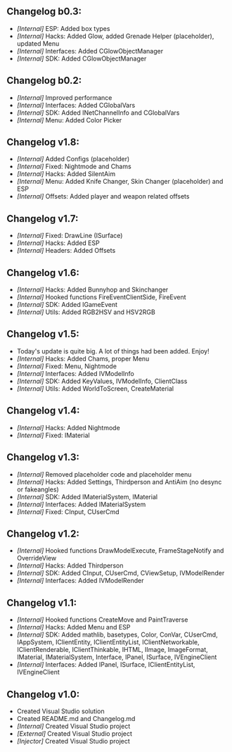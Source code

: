 ## Changelog b0.3:
- _[Internal]_ ESP: Added box types
- _[Internal]_ Hacks: Added Glow, added Grenade Helper (placeholder), updated Menu
- _[Internal]_ Interfaces: Added CGlowObjectManager
- _[Internal]_ SDK: Added CGlowObjectManager

## Changelog b0.2:
- _[Internal]_ Improved performance
- _[Internal]_ Interfaces: Added CGlobalVars
- _[Internal]_ SDK: Added INetChannelInfo and CGlobalVars
- _[Internal]_ Menu: Added Color Picker

## Changelog v1.8:
- _[Internal]_ Added Configs (placeholder)
- _[Internal]_ Fixed: Nightmode and Chams
- _[Internal]_ Hacks: Added SilentAim
- _[Internal]_ Menu: Added Knife Changer, Skin Changer (placeholder) and ESP
- _[Internal]_ Offsets: Added player and weapon related offsets

## Changelog v1.7:
- _[Internal]_ Fixed: DrawLine (ISurface)
- _[Internal]_ Hacks: Added ESP
- _[Internal]_ Headers: Added Offsets

## Changelog v1.6:
- _[Internal]_ Hacks: Added Bunnyhop and Skinchanger
- _[Internal]_ Hooked functions FireEventClientSide, FireEvent
- _[Internal]_ SDK: Added IGameEvent
- _[Internal]_ Utils: Added RGB2HSV and HSV2RGB

## Changelog v1.5:
- Today's update is quite big. A lot of things had been added. Enjoy!
- _[Internal]_ Hacks: Added Chams, proper Menu
- _[Internal]_ Fixed: Menu, Nightmode
- _[Internal]_ Interfaces: Added IVModelInfo
- _[Internal]_ SDK: Added KeyValues, IVModelInfo, ClientClass
- _[Internal]_ Utils: Added WorldToScreen, CreateMaterial

## Changelog v1.4:
- _[Internal]_ Hacks: Added Nightmode
- _[Internal]_ Fixed: IMaterial

## Changelog v1.3:
- _[Internal]_ Removed placeholder code and placeholder menu
- _[Internal]_ Hacks: Added Settings, Thirdperson and AntiAim (no desync or fakeangles)
- _[Internal]_ SDK: Added IMaterialSystem, IMaterial
- _[Internal]_ Interfaces: Added IMaterialSystem
- _[Internal]_ Fixed: CInput, CUserCmd

## Changelog v1.2:
- _[Internal]_ Hooked functions DrawModelExecute, FrameStageNotify and OverrideView
- _[Internal]_ Hacks: Added Thirdperson
- _[Internal]_ SDK: Added CInput, CUserCmd, CViewSetup, IVModelRender
- _[Internal]_ Interfaces: Added IVModelRender

## Changelog v1.1:
- _[Internal]_ Hooked functions CreateMove and PaintTraverse
- _[Internal]_ Hacks: Added Menu and ESP
- _[Internal]_ SDK: Added mathlib, basetypes, Color, ConVar, CUserCmd, IAppSystem, IClientEntity, IClientEntityList, IClientNetworkable, IClientRenderable, IClientThinkable, IHTML, IImage, ImageFormat, IMaterial, IMaterialSystem, Interface, IPanel, ISurface, IVEngineClient
- _[Internal]_ Interfaces: Added IPanel, ISurface, IClientEntityList, IVEngineClient

## Changelog v1.0:
- Created Visual Studio solution
- Created README.md and Changelog.md
- _[Internal]_ Created Visual Studio project
- _[External]_ Created Visual Studio project
- _[Injector]_ Created Visual Studio project